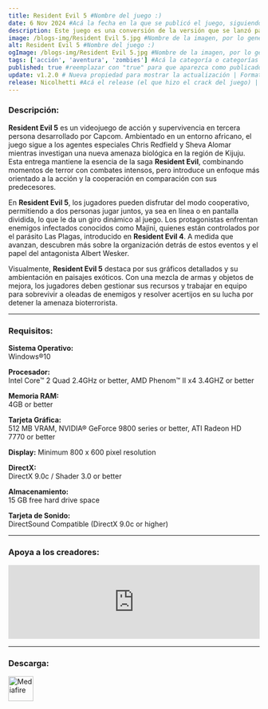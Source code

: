 ```yaml
---
title: Resident Evil 5 #Nombre del juego :)
date: 6 Nov 2024 #Acá la fecha en la que se publicó el juego, siguiendo este formato: Dia "30", Mes "Oct", Año "2024" = como debe quedar: 30 Oct 2024
description: Este juego es una conversión de la versión que se lanzó para Games for Windows - Live en 2009. Si compras el Untold Stories Bundle en Steam, conseguirás lo mismo que con la Resident Evil 5 Gold Edition. #Acá una mini descripción del juego
image: /blogs-img/Resident Evil 5.jpg #Nombre de la imagen, por lo general es exactamente el mismo nombre que el juego excluyendo lo ":" (Dos puntos)
alt: Resident Evil 5 #Nombre del juego :)
ogImage: /blogs-img/Resident Evil 5.jpg #Nombre de la imagen, por lo general es exactamente el mismo nombre que el juego excluyendo lo ":" (Dos puntos)
tags: ['acción', 'aventura', 'zombies'] #Acá la categoría o categorías del juego, si es más de una se coloca en este formato: ['categoría1', 'categoría2']
published: true #reemplazar con "true" para que aparezca como publicado
update: v1.2.0 # Nueva propiedad para mostrar la actualización | Formato: v1.0.0
release: Nicolhetti #Acá el release (el que hizo el crack del juego) | Formato: Nicolhetti
---
```


<!--En VSCode seleccionando una palabra, por ejemplo: "Resident Evil 5" y apretando Ctrl+F2 se seleccionan todas las palabras iguales-->

### Descripción:
**Resident Evil 5** es un videojuego de acción y supervivencia en tercera persona desarrollado por Capcom. Ambientado en un entorno africano, el juego sigue a los agentes especiales Chris Redfield y Sheva Alomar mientras investigan una nueva amenaza biológica en la región de Kijuju. Esta entrega mantiene la esencia de la saga **Resident Evil**, combinando momentos de terror con combates intensos, pero introduce un enfoque más orientado a la acción y la cooperación en comparación con sus predecesores.

En **Resident Evil 5**, los jugadores pueden disfrutar del modo cooperativo, permitiendo a dos personas jugar juntos, ya sea en línea o en pantalla dividida, lo que le da un giro dinámico al juego. Los protagonistas enfrentan enemigos infectados conocidos como Majini, quienes están controlados por el parásito Las Plagas, introducido en **Resident Evil 4**. A medida que avanzan, descubren más sobre la organización detrás de estos eventos y el papel del antagonista Albert Wesker.

Visualmente, **Resident Evil 5** destaca por sus gráficos detallados y su ambientación en paisajes exóticos. Con una mezcla de armas y objetos de mejora, los jugadores deben gestionar sus recursos y trabajar en equipo para sobrevivir a oleadas de enemigos y resolver acertijos en su lucha por detener la amenaza bioterrorista.
<!--Prompt para Chat-GPT: Hazme una descripción para el juego "Resident Evil 5" y cada que menciones "Resident Evil 5" ponlo en negrita -->

---

### Requisitos:
**Sistema Operativo:**  
Windows®10

**Procesador:**  
Intel Core™ 2 Quad 2.4GHz or better, AMD Phenom™ II x4 3.4GHZ or better

**Memoria RAM:**  
4GB or better

**Tarjeta Gráfica:**  
512 MB VRAM, NVIDIA® GeForce 9800 series or better, ATI Radeon HD 7770 or better

**Display:**
Minimum 800 x 600 pixel resolution

**DirectX:**  
DirectX 9.0c / Shader 3.0 or better

**Almacenamiento:**  
15 GB free hard drive space

**Tarjeta de Sonido:**  
DirectSound Compatible (DirectX 9.0c or higher)

<!--Si falta o sobra un requisito se quita o se agrega manteniendo el mismo formato-->

---

### Apoya a los creadores:
<iframe src="https://store.steampowered.com/widget/21690/" frameborder="0" style="background-color: transparent; width: 100% !important; aspect-ratio: 646 / 190;"></iframe>

<!--Reemplazar los numeros (AppID) del juego (en este caso 2668510) por el numero (AppID) correspondiente con el juego a publicar-->
<!--El AppID se encuentra en la URL del Juego en Steam-->

---

### Descarga:

[<img src="https://gist.github.com/cxmeel/0dbc95191f239b631c3874f4ccf114e2/raw/download.svg" alt="Mediafire" height="50" />](https://www.mediafire.com/file/b7imlearb5bky66/Resident_Evil_5.zip/file)

<!-- # se debe reemplazar por el link de descarga-->

<!--NOMBRE-DEL-SERVICIO se debe reemplazar por el servicio donde está subido el juego-->